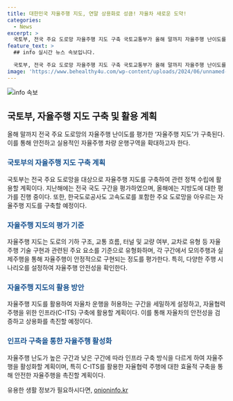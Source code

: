 ```yaml
---
title: 대한민국 자율주행 지도, 연말 상용화로 성큼! 자율차 새로운 도약!
categories:
  - News
excerpt: >
  국토부, 전국 주요 도로망 자율주행 지도 구축 국토교통부가 올해 말까지 자율주행 난이도를 평가한 자율주행 지도를 구축한다. 도로의 기하 구조, 교통 흐름, 터널, 교량 등을 고려하여 자율주행 기술 구현과 관련한 주요 요소를 평가하며, 안전성을 검증하는데 활용될 예정이다. 또한, 자율차 운행구역을 더 확대해나가는 방안도 검토 중이며, 자율협력 주행을 위한 CITS 인프라 구축에도 활용할 예정이다.
feature_text: >
  ## info 실시간 뉴스 속보입니다.

  국토부, 전국 주요 도로망 자율주행 지도 구축 국토교통부가 올해 말까지 자율주행 난이도를 평가한 자율주행 지도를 구축한다. 도로의 기하 구조, 교통 흐름, 터널, 교량 등을 고려하여 자율주행 기술 구현과 관련한 주요 요소를 평가하며, 안전성을 검증하는데 활용될 예정이다. 또한, 자율차 운행구역을 더 확대해나가는 방안도 검토 중이며, 자율협력 주행을 위한 CITS 인프라 구축에도 활용할 예정이다.
image: 'https://www.behealthy4u.com/wp-content/uploads/2024/06/unnamed-file.png'
---
```


<p><img src="https://www.behealthy4u.com/wp-content/uploads/2024/06/unnamed-file.png" alt="info 속보" /></p>

<h2 data-ke-size="size26">국토부, 자율주행 지도 구축 및 활용 계획</h2>

<p data-ke-size="size16">올해 말까지 전국 주요 도로망의 자율주행 난이도를 평가한 ‘자율주행 지도’가 구축된다. 이를 통해 안전하고 실용적인 자율주행 차량 운행구역을 확대하고자 한다.</p>

<h3><b><span style="color: #1a5490;">국토부의 자율주행 지도 구축 계획</span></b></h3>

<p data-ke-size="size16">국토부는 전국 주요 도로망을 대상으로 자율주행 지도를 구축하여 관련 정책 수립에 활용할 계획이다. 지난해에는 전국 국도 구간을 평가하였으며, 올해에는 지방도에 대한 평가를 진행 중이다. 또한, 한국도로공사도 고속도로를 포함한 주요 도로망을 아우르는 자율주행 지도를 구축할 예정이다.</p>

<h3><b><span style="color: #1a5490;">자율주행 지도의 평가 기준</span></b></h3>

<p data-ke-size="size16">자율주행 지도는 도로의 기하 구조, 교통 흐름, 터널 및 교량 여부, 교차로 유형 등 자율주행 기술 구현과 관련된 주요 요소를 기준으로 유형화하며, 각 구간에서 모의주행과 실제주행을 통해 자율주행이 안정적으로 구현되는 정도를 평가한다. 특히, 다양한 주행 시나리오를 설정하여 자율주행 안전성을 확인한다.</p>

<h3><b><span style="color: #1a5490;">자율주행 지도의 활용 방안</span></b></h3>

<p data-ke-size="size16">자율주행 지도를 활용하여 자율차 운행을 허용하는 구간을 세밀하게 설정하고, 자율협력 주행을 위한 인프라(C-ITS) 구축에 활용할 계획이다. 이를 통해 자율차의 안전성을 검증하고 상용화를 촉진할 예정이다.</p>

<h3><b><span style="color: #1a5490;">인프라 구축을 통한 자율주행 활성화</span></b></h3>

<p data-ke-size="size16">자율주행 난도가 높은 구간과 낮은 구간에 따라 인프라 구축 방식을 다르게 하여 자율주행을 활성화할 계획이며, 특히 C-ITS를 활용한 자율협력 주행에 대한 효율적 구축을 통해 안전한 자율주행을 촉진할 계획이다.</p>
유용한 생활 정보가 필요하시다면, <a href="https://onioninfo.kr" rel="dofollow">onioninfo.kr</a>


